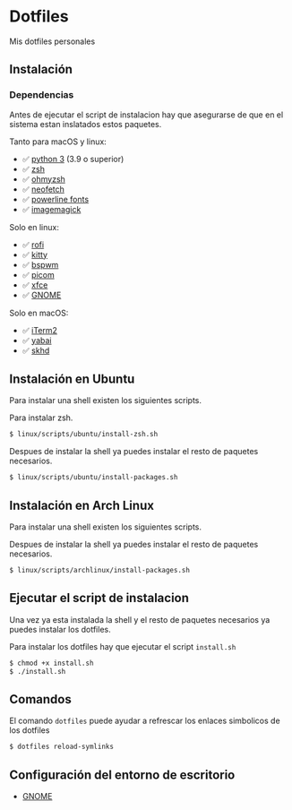 # Dotfiles

Mis dotfiles personales

## Instalación

### Dependencias

Antes de ejecutar el script de instalacion hay que asegurarse de que en el sistema estan inslatados estos paquetes.

Tanto para macOS y linux:

* ✅ [python 3](https://www.python.org/downloads) (3.9 o superior)
* ✅ [zsh](https://github.com/ohmyzsh/ohmyzsh/wiki/Installing-ZSH)
* ✅ [ohmyzsh](https://github.com/ohmyzsh/ohmyzsh/wiki)
* ✅ [neofetch](https://github.com/dylanaraps/neofetch)
* ✅ [powerline fonts](https://github.com/powerline/fonts)
* ✅ [imagemagick](https://imagemagick.org/script/download.php)

Solo en linux:

* ✅ [rofi](https://github.com/davatorium/rofi)
* ✅ [kitty](https://github.com/kovidgoyal/kitty)
* ✅ [bspwm](https://wiki.archlinux.org/title/Bspwm_(Espa%C3%B1ol))
* ✅ [picom](https://wiki.archlinux.org/title/Picom)
* ✅ [xfce](https://www.xfce.org/)
* ✅ [GNOME](https://www.gnome.org/)

Solo en macOS:

* ✅ [iTerm2](https://iterm2.com/downloads.html)
* ✅ [yabai](https://github.com/koekeishiya/yabai)
* ✅ [skhd](https://github.com/koekeishiya/skhd)

## Instalación en Ubuntu

Para instalar una shell existen los siguientes scripts.

Para instalar zsh.
```sh
$ linux/scripts/ubuntu/install-zsh.sh
```

Despues de instalar la shell ya puedes instalar el resto de paquetes necesarios.

```sh
$ linux/scripts/ubuntu/install-packages.sh
```

## Instalación en Arch Linux

Para instalar una shell existen los siguientes scripts.

Despues de instalar la shell ya puedes instalar el resto de paquetes necesarios.

```sh
$ linux/scripts/archlinux/install-packages.sh
```

## Ejecutar el script de instalacion

Una vez ya esta instalada la shell y el resto de paquetes necesarios ya puedes instalar los dotfiles.

Para instalar los dotfiles hay que ejecutar el script ``install.sh``

```sh
$ chmod +x install.sh
$ ./install.sh
```

## Comandos

El comando ```dotfiles``` puede ayudar a refrescar los enlaces simbolicos de los dotfiles

```sh
$ dotfiles reload-symlinks
```

## Configuración del entorno de escritorio

* [GNOME](docs/gnome.md)